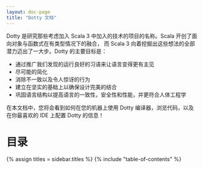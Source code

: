 ```yaml
---
layout: doc-page
title: "Dotty 文档"
---
```


Dotty 是研究那些考虑加入 Scala 3 中加入的技术的项目的名称。Scala 开创了面向对象与函数式在有类型情况下的融合，
而 Scala 3 向着挖掘出这些想法的全部潜力迈出了一大步。Dotty 的主要目标是：

- 通过推广我们发现的运行良好的习语来让语言变得更有主见
- 尽可能的简化
- 消除不一致以及令人惊讶的行为
- 建立在坚实的基础上以确保设计完美的结合
- 巩固语言结构以提高语言的一致性，安全性和性能，并更符合人体工程学

在本文档中，您将会看到如何在您的机器上使用 Dotty 编译器，浏览代码，以及在你最喜欢的 IDE 上配置 Dotty 的信息！

目录
=================
{% assign titles = sidebar.titles %}
{% include "table-of-contents" %}
